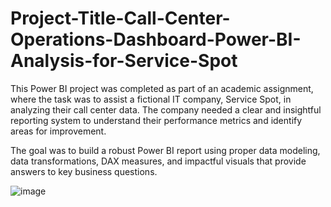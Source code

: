 # Project-Title-Call-Center-Operations-Dashboard-Power-BI-Analysis-for-Service-Spot


This Power BI project was completed as part of an academic assignment, where the task was to assist a fictional IT company, Service Spot, in analyzing their call center data. The company needed a clear and insightful reporting system to understand their performance metrics and identify areas for improvement.

The goal was to build a robust Power BI report using proper data modeling, data transformations, DAX measures, and impactful visuals that provide answers to key business questions.

![image](https://github.com/user-attachments/assets/44d5b659-637f-42f3-8ed6-bb57c861db62)


